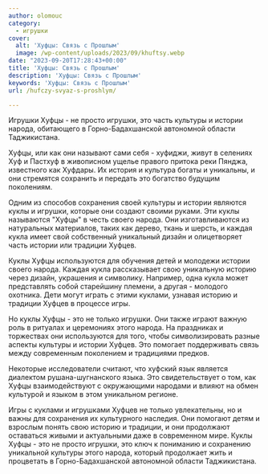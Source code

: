 ```yaml
---
author: olomouc
category:
  - игрушки
cover:
  alt: 'Хуфцы: Связь с Прошлым'
  image: /wp-content/uploads/2023/09/khuftsy.webp
date: "2023-09-20T17:28:43+00:00"
title: 'Хуфцы: Связь с Прошлым'
description: 'Хуфцы: Связь с Прошлым'
keywords: 'Хуфцы: Связь с Прошлым'
url: /hufczy-svyaz-s-proshlym/

---
```

Игрушки Хуфцы \- не просто игрушки, это часть культуры и истории народа, обитающего в Горно-Бадахшанской автономной области Таджикистана.

Хуфцы, или как они называют сами себя \- хуфиджи, живут в селениях Хуф и Пастхуф в живописном ущелье правого притока реки Пянджа, известного как Хуфдары. Их история и культура богаты и уникальны, и они стремятся сохранить и передать это богатство будущим поколениям.

Одним из способов сохранения своей культуры и истории являются куклы и игрушки, которые они создают своими руками. Эти куклы называются "Хуфцы" в честь своего народа. Они изготавливаются из натуральных материалов, таких как дерево, ткань и шерсть, и каждая кукла имеет свой собственный уникальный дизайн и олицетворяет часть истории или традиции Хуфцев.

Куклы Хуфцы используются для обучения детей и молодежи истории своего народа. Каждая кукла рассказывает свою уникальную историю через дизайн, украшения и символику. Например, одна кукла может представлять собой старейшину племени, а другая \- молодого охотника. Дети могут играть с этими куклами, узнавая историю и традиции Хуфцев в процессе игры.

Но куклы Хуфцы \- это не только игрушки. Они также играют важную роль в ритуалах и церемониях этого народа. На праздниках и торжествах они используются для того, чтобы символизировать разные аспекты культуры и истории Хуфцев. Это помогает поддерживать связь между современным поколением и традициями предков.

Некоторые исследователи считают, что хуфский язык является диалектом рушана-шугнанского языка. Это свидетельствует о том, как Хуфцы взаимодействуют с окружающими народами и влияют на обмен культурой и языком в этом уникальном регионе.

Игры с куклами и игрушками Хуфцев не только увлекательны, но и важны для сохранения их культурного наследия. Они помогают детям и взрослым понять свою историю и традиции, и они продолжают оставаться живыми и актуальными даже в современном мире. Куклы Хуфцы \- это не просто игрушки, это ключ к пониманию и сохранению уникальной культуры этого народа, который продолжает жить и процветать в Горно-Бадахшанской автономной области Таджикистана.

